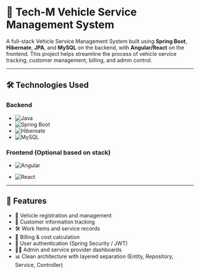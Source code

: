 # 🚗 Tech-M Vehicle Service Management System

A full-stack Vehicle Service Management System built using **Spring Boot**, **Hibernate**, **JPA**, and **MySQL** on the backend, with **Angular/React** on the frontend. This project helps streamline the process of vehicle service tracking, customer management, billing, and admin control.

---

## 🛠️ Technologies Used

### Backend
- ![Java](https://img.shields.io/badge/Java-ED8B00?style=flat-square&logo=java&logoColor=white)
- ![Spring Boot](https://img.shields.io/badge/Spring_Boot-6DB33F?style=flat-square&logo=spring-boot)
- ![Hibernate](https://img.shields.io/badge/Hibernate-59666C?style=flat-square&logo=hibernate)
- ![MySQL](https://img.shields.io/badge/MySQL-005C84?style=flat-square&logo=mysql)

### Frontend (Optional based on stack)
- ![Angular](https://img.shields.io/badge/Angular-DD0031?style=flat-square&logo=angular&logoColor=white)
<!-- OR -->
- ![React](https://img.shields.io/badge/React-20232A?style=flat-square&logo=react&logoColor=61DAFB)

---

## 📌 Features

- 🚗 Vehicle registration and management  
- 👤 Customer information tracking  
- 🛠️ Work Items and service records  
- 🧾 Billing & cost calculation  
- 🔐 User authentication (Spring Security / JWT)  
- 🧑‍🔧 Admin and service provider dashboards  
- 📊 Clean architecture with layered separation (Entity, Repository, Service, Controller)
